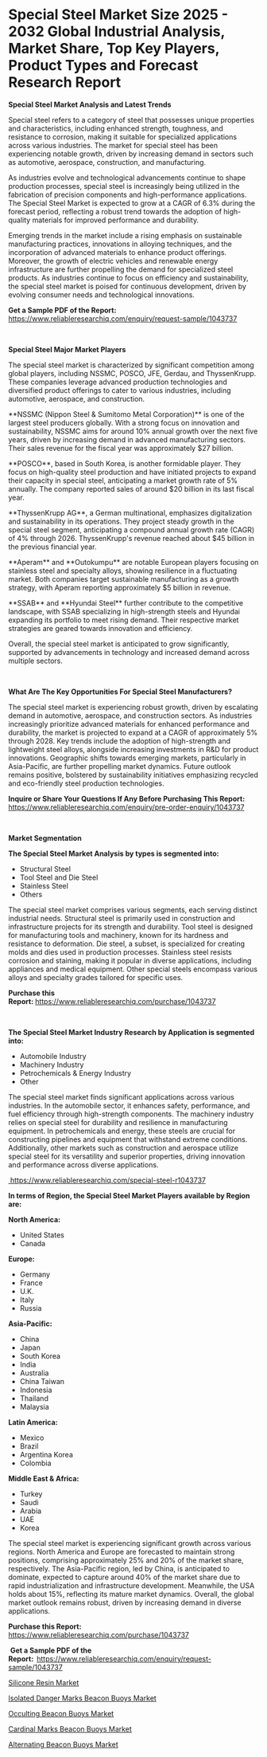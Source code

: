 <p><h1>Special Steel Market Size 2025 - 2032 Global Industrial Analysis, Market Share, Top Key Players, Product Types and Forecast Research Report</h1></p><p><strong>Special Steel Market Analysis and Latest Trends</strong></p>
<p><p>Special steel refers to a category of steel that possesses unique properties and characteristics, including enhanced strength, toughness, and resistance to corrosion, making it suitable for specialized applications across various industries. The market for special steel has been experiencing notable growth, driven by increasing demand in sectors such as automotive, aerospace, construction, and manufacturing. </p><p>As industries evolve and technological advancements continue to shape production processes, special steel is increasingly being utilized in the fabrication of precision components and high-performance applications. The Special Steel Market is expected to grow at a CAGR of 6.3% during the forecast period, reflecting a robust trend towards the adoption of high-quality materials for improved performance and durability.</p><p>Emerging trends in the market include a rising emphasis on sustainable manufacturing practices, innovations in alloying techniques, and the incorporation of advanced materials to enhance product offerings. Moreover, the growth of electric vehicles and renewable energy infrastructure are further propelling the demand for specialized steel products. As industries continue to focus on efficiency and sustainability, the special steel market is poised for continuous development, driven by evolving consumer needs and technological innovations.</p></p>
<p><strong>Get a Sample PDF of the Report:&nbsp;</strong> <a href="https://www.reliableresearchiq.com/enquiry/request-sample/1043737?utm_campaign=3370&utm_medium=2&utm_source=Github&utm_content=ia&utm_term=01042025&utm_id=special-steel">https://www.reliableresearchiq.com/enquiry/request-sample/1043737</a></p>
<p>&nbsp;</p>
<p><strong>Special Steel Major Market Players</strong></p>
<p><p>The special steel market is characterized by significant competition among global players, including NSSMC, POSCO, JFE, Gerdau, and ThyssenKrupp. These companies leverage advanced production technologies and diversified product offerings to cater to various industries, including automotive, aerospace, and construction.</p><p>**NSSMC (Nippon Steel & Sumitomo Metal Corporation)** is one of the largest steel producers globally. With a strong focus on innovation and sustainability, NSSMC aims for around 10% annual growth over the next five years, driven by increasing demand in advanced manufacturing sectors. Their sales revenue for the fiscal year was approximately $27 billion.</p><p>**POSCO**, based in South Korea, is another formidable player. They focus on high-quality steel production and have initiated projects to expand their capacity in special steel, anticipating a market growth rate of 5% annually. The company reported sales of around $20 billion in its last fiscal year.</p><p>**ThyssenKrupp AG**, a German multinational, emphasizes digitalization and sustainability in its operations. They project steady growth in the special steel segment, anticipating a compound annual growth rate (CAGR) of 4% through 2026. ThyssenKrupp's revenue reached about $45 billion in the previous financial year.</p><p>**Aperam** and **Outokumpu** are notable European players focusing on stainless steel and specialty alloys, showing resilience in a fluctuating market. Both companies target sustainable manufacturing as a growth strategy, with Aperam reporting approximately $5 billion in revenue.</p><p>**SSAB** and **Hyundai Steel** further contribute to the competitive landscape, with SSAB specializing in high-strength steels and Hyundai expanding its portfolio to meet rising demand. Their respective market strategies are geared towards innovation and efficiency.</p><p>Overall, the special steel market is anticipated to grow significantly, supported by advancements in technology and increased demand across multiple sectors.</p></p>
<p>&nbsp;</p>
<p><strong>What Are The Key Opportunities For Special Steel Manufacturers?</strong></p>
<p><p>The special steel market is experiencing robust growth, driven by escalating demand in automotive, aerospace, and construction sectors. As industries increasingly prioritize advanced materials for enhanced performance and durability, the market is projected to expand at a CAGR of approximately 5% through 2028. Key trends include the adoption of high-strength and lightweight steel alloys, alongside increasing investments in R&D for product innovations. Geographic shifts towards emerging markets, particularly in Asia-Pacific, are further propelling market dynamics. Future outlook remains positive, bolstered by sustainability initiatives emphasizing recycled and eco-friendly steel production technologies.</p></p>
<p><strong>Inquire or Share Your Questions If Any Before Purchasing This Report:</strong> <a href="https://www.reliableresearchiq.com/enquiry/pre-order-enquiry/1043737?utm_campaign=3370&utm_medium=2&utm_source=Github&utm_content=ia&utm_term=01042025&utm_id=special-steel">https://www.reliableresearchiq.com/enquiry/pre-order-enquiry/1043737</a></p>
<p>&nbsp;</p>
<p><strong>Market Segmentation</strong></p>
<p><strong>The Special Steel Market Analysis by types is segmented into:</strong></p>
<p><ul><li>Structural Steel</li><li>Tool Steel and Die Steel</li><li>Stainless Steel</li><li>Others</li></ul></p>
<p><p>The special steel market comprises various segments, each serving distinct industrial needs. Structural steel is primarily used in construction and infrastructure projects for its strength and durability. Tool steel is designed for manufacturing tools and machinery, known for its hardness and resistance to deformation. Die steel, a subset, is specialized for creating molds and dies used in production processes. Stainless steel resists corrosion and staining, making it popular in diverse applications, including appliances and medical equipment. Other special steels encompass various alloys and specialty grades tailored for specific uses.</p></p>
<p><strong>Purchase this Report:&nbsp;</strong><a href="https://www.reliableresearchiq.com/purchase/1043737?utm_campaign=3370&utm_medium=2&utm_source=Github&utm_content=ia&utm_term=01042025&utm_id=special-steel">https://www.reliableresearchiq.com/purchase/1043737</a></p>
<p>&nbsp;</p>
<p><strong>The Special Steel Market Industry Research by Application is segmented into:</strong></p>
<p><ul><li>Automobile Industry</li><li>Machinery Industry</li><li>Petrochemicals & Energy Industry</li><li>Other</li></ul></p>
<p><p>The special steel market finds significant applications across various industries. In the automobile sector, it enhances safety, performance, and fuel efficiency through high-strength components. The machinery industry relies on special steel for durability and resilience in manufacturing equipment. In petrochemicals and energy, these steels are crucial for constructing pipelines and equipment that withstand extreme conditions. Additionally, other markets such as construction and aerospace utilize special steel for its versatility and superior properties, driving innovation and performance across diverse applications.</p></p>
<p><a href="https://www.reliableresearchiq.com/special-steel-r1043737?utm_campaign=3370&utm_medium=2&utm_source=Github&utm_content=ia&utm_term=01042025&utm_id=special-steel">&nbsp;https://www.reliableresearchiq.com/special-steel-r1043737</a></p>
<p><strong>In terms of Region, the Special Steel Market Players available by Region are:</strong></p>
<p>
    <p> <strong> North America: </strong>
        <ul>
            <li>United States</li>
            <li>Canada</li>
        </ul>
        </p> 
    <p> <strong> Europe: </strong>
        <ul>
            <li>Germany</li>
            <li>France</li>
            <li>U.K.</li>
            <li>Italy</li>
            <li>Russia</li>
        </ul>
        </p> 
    <p> <strong> Asia-Pacific: </strong>
        <ul>
            <li>China</li>
            <li>Japan</li>
            <li>South Korea</li>
            <li>India</li>
            <li>Australia</li>
            <li>China Taiwan</li>
            <li>Indonesia</li>
            <li>Thailand</li>
            <li>Malaysia</li>
        </ul>
        </p> 
    <p> <strong> Latin America: </strong>
        <ul>
            <li>Mexico</li>
            <li>Brazil</li>
            <li>Argentina Korea</li>
            <li>Colombia</li>
        </ul>
        </p> 
    <p> <strong> Middle East & Africa: </strong>
        <ul>
            <li>Turkey</li>
            <li>Saudi</li>
            <li>Arabia</li>
            <li>UAE</li>
            <li>Korea</li>
        </ul>
    </p>
    </p>
<p><p>The special steel market is experiencing significant growth across various regions. North America and Europe are forecasted to maintain strong positions, comprising approximately 25% and 20% of the market share, respectively. The Asia-Pacific region, led by China, is anticipated to dominate, expected to capture around 40% of the market share due to rapid industrialization and infrastructure development. Meanwhile, the USA holds about 15%, reflecting its mature market dynamics. Overall, the global market outlook remains robust, driven by increasing demand in diverse applications.</p></p>
<p><strong>Purchase this Report: </strong><a href="https://www.reliableresearchiq.com/purchase/1043737?utm_campaign=3370&utm_medium=2&utm_source=Github&utm_content=ia&utm_term=01042025&utm_id=special-steel">https://www.reliableresearchiq.com/purchase/1043737</a></p>
<p>&nbsp;<strong>Get a Sample PDF of the Report:&nbsp;&nbsp;</strong><a href="https://www.reliableresearchiq.com/enquiry/request-sample/1043737?utm_campaign=3370&utm_medium=2&utm_source=Github&utm_content=ia&utm_term=01042025&utm_id=special-steel">https://www.reliableresearchiq.com/enquiry/request-sample/1043737</a></p>
<p><strong></strong></p>
<p><p><a href="https://github.com/ancsyanagha/Market-Research-Report-List-1/blob/main/silicone-resin-market.md?utm_campaign=3370&utm_medium=2&utm_source=Github&utm_content=ia&utm_term=01042025&utm_id=special-steel">Silicone Resin Market</a></p><p><a href="https://www.linkedin.com/pulse/impact-change-trends-global-isolated-danger-marks-beacon-buoys-ogdmf?utm_campaign=3370&utm_medium=2&utm_source=Github&utm_content=ia&utm_term=01042025&utm_id=special-steel">Isolated Danger Marks Beacon Buoys Market</a></p><p><a href="https://www.linkedin.com/pulse/in-depth-occulting-beacon-buoys-market-study-2025-2032-expected-804bf?utm_campaign=3370&utm_medium=2&utm_source=Github&utm_content=ia&utm_term=01042025&utm_id=special-steel">Occulting Beacon Buoys Market</a></p><p><a href="https://www.linkedin.com/pulse/cardinal-marks-beacon-buoys-market-report-2025-2032-highlights-ie8wf?utm_campaign=3370&utm_medium=2&utm_source=Github&utm_content=ia&utm_term=01042025&utm_id=special-steel">Cardinal Marks Beacon Buoys Market</a></p><p><a href="https://www.linkedin.com/pulse/exploring-potential-alternating-beacon-buoys-marketthe-upcoming-jmjec?utm_campaign=3370&utm_medium=2&utm_source=Github&utm_content=ia&utm_term=01042025&utm_id=special-steel">Alternating Beacon Buoys Market</a></p></p>